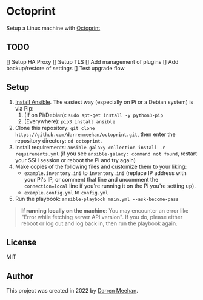 # Octoprint

Setup a Linux machine with [Octoprint](https://octoprint.org/)

## TODO

[] Setup HA Proxy
[] Setup TLS
[] Add management of plugins
[] Add backup/restore of settings
[] Test upgrade flow

## Setup

  1. [Install Ansible](https://docs.ansible.com/ansible/latest/installation_guide/intro_installation.html). The easiest way (especially on Pi or a Debian system) is via Pip:
     1. (If on Pi/Debian): `sudo apt-get install -y python3-pip`
     2. (Everywhere): `pip3 install ansible`
  2. Clone this repository: `git clone https://github.com/darrenmeehan/octoprint.git`, then enter the repository directory: `cd octoprint`.
  3. Install requirements: `ansible-galaxy collection install -r requirements.yml` (if you see `ansible-galaxy: command not found`, restart your SSH session or reboot the Pi and try again)
  4. Make copies of the following files and customize them to your liking:
     - `example.inventory.ini` to `inventory.ini` (replace IP address with your Pi's IP, or comment that line and uncomment the `connection=local` line if you're running it on the Pi you're setting up).
     - `example.config.yml` to `config.yml`
  5. Run the playbook: `ansible-playbook main.yml --ask-become-pass`

> **If running locally on the machine**: You may encounter an error like "Error while fetching server API version". If you do, please either reboot or log out and log back in, then run the playbook again.

## License

MIT

## Author

This project was created in 2022 by [Darren Meehan](https://drn.ie).
